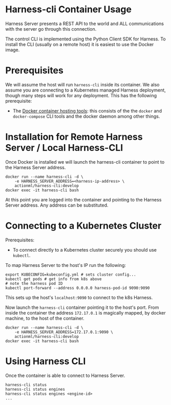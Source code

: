 # Harness-cli Container Usage

Harness Server presents a REST API to the world and ALL communications with the server go through this connection. 

The control CLI is implemented using the Python Client SDK for Harness. To install the CLI (usually on a remote host) it is easiest to use the Docker image.

# Prerequisites

We will assume the host will run `harness-cli` inside its container. We also assume you are connecting to a Kubernetes managed Harness deployment, though many steps will work for any deployment. This has the following prerequisite: 

 - The [Docker container hosting tools](https://docs.docker.com/install/): this consists of the the `docker` and `docker-compose` CLI tools and the docker daemon among other things.

# Installation for Remote Harness Server / Local Harness-CLI

Once Docker is installed we will launch the harness-cli container to point to the Harness Server address.

```
docker run --name harness-cli -d \
    -e HARNESS_SERVER_ADDRESS=<harness-ip-address> \
    actionml/harness-cli:develop
docker exec -it harness-cli bash
```

At this point you are logged into the container and pointing to the Harness Server address. Any address can be substituted.

# Connecting to a Kubernetes Cluster

Prerequisites: 

 - To connect directly to a Kubernetes cluster securely you should use `kubectl`. 

To map Harness Server to the host's IP run the following:

```
export KUBECONFIG=kubeconfig.yml # sets cluster config...
kubectl get pods # get info from k8s above
# note the harness pod ID
kubectl port-forward --address 0.0.0.0 harness-pod-id 9090:9090
```

This sets up the host's `localhost:9090` to connect to the k8s Harness. 

Now launch the `harness-cli` container pointing it to the host's port. From inside the container the address `172.17.0.1` is magically mapped, by docker machine, to the host of the container. 

```
docker run --name harness-cli -d \
    -e HARNESS_SERVER_ADDRESS=172.17.0.1:9090 \
    actionml/harness-cli:develop
docker exec -it harness-cli bash
```

# Using Harness CLI

Once the container is able to connect to Harness Server.

```
harness-cli status
harness-cli status engines
harness-cli status engines <engine-id>
...
```


